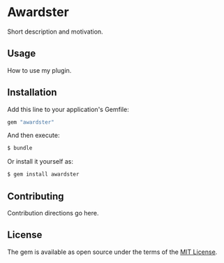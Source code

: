 # Awardster
Short description and motivation.

## Usage
How to use my plugin.

## Installation
Add this line to your application's Gemfile:

```ruby
gem "awardster"
```

And then execute:
```bash
$ bundle
```

Or install it yourself as:
```bash
$ gem install awardster
```

## Contributing
Contribution directions go here.

## License
The gem is available as open source under the terms of the [MIT License](https://opensource.org/licenses/MIT).
